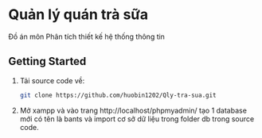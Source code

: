 <!-- author: hgbaodev -->
# Quản lý quán trà sữa
Đồ án môn Phân tích thiết kế hệ thống thông tin
## Getting Started

1. Tải source code về:

   ```bash
   git clone https://github.com/huobin1202/Qly-tra-sua.git
   ```
2. Mở xampp và vào trang http://localhost/phpmyadmin/ tạo 1 database mới có tên là bants và import cơ sở dữ liệu trong folder db trong source code.


